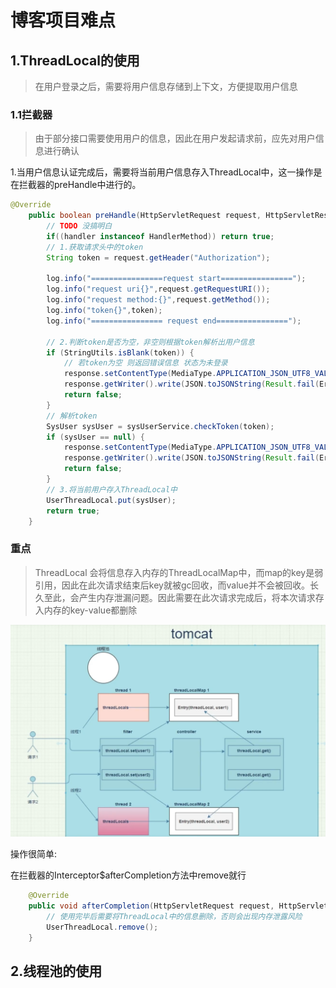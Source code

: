 # 博客项目难点

## 1.ThreadLocal的使用

> 在用户登录之后，需要将用户信息存储到上下文，方便提取用户信息

### 1.1拦截器

> 由于部分接口需要使用用户的信息，因此在用户发起请求前，应先对用户信息进行确认

1.当用户信息认证完成后，需要将当前用户信息存入ThreadLocal中，这一操作是在拦截器的preHandle中进行的。

~~~java
@Override
    public boolean preHandle(HttpServletRequest request, HttpServletResponse response, Object handler) throws Exception {
        // TODO 没搞明白
        if((handler instanceof HandlerMethod)) return true;
        // 1.获取请求头中的token
        String token = request.getHeader("Authorization");

        log.info("================request start================");
        log.info("request uri{}",request.getRequestURI());
        log.info("request method:{}",request.getMethod());
        log.info("token{}",token);
        log.info("================ request end================");

        // 2.判断token是否为空，非空则根据token解析出用户信息
        if (StringUtils.isBlank(token)) {
            // 若token为空 则返回错误信息 状态为未登录
            response.setContentType(MediaType.APPLICATION_JSON_UTF8_VALUE);
            response.getWriter().write(JSON.toJSONString(Result.fail(ErrorCode.NO_LOGIN.getCode(), ErrorCode.NO_LOGIN.getMsg())));
            return false;
        }
        // 解析token
        SysUser sysUser = sysUserService.checkToken(token);
        if (sysUser == null) {
            response.setContentType(MediaType.APPLICATION_JSON_UTF8_VALUE);
            response.getWriter().write(JSON.toJSONString(Result.fail(ErrorCode.ACCOUNT_EXPIRED.getCode(), ErrorCode.ACCOUNT_EXPIRED.getMsg())));
            return false;
        }
        // 3.将当前用户存入ThreadLocal中
        UserThreadLocal.put(sysUser);
        return true;
    }
~~~

### **重点**

> ThreadLocal 会将信息存入内存的ThreadLocalMap中，而map的key是弱引用，因此在此次请求结束后key就被gc回收，而value并不会被回收。长久至此，会产生内存泄漏问题。因此需要在此次请求完成后，将本次请求存入内存的key-value都删除

![image-20220730125215964](assert/image-20220730125215964.png)

操作很简单:

在拦截器的Interceptor$afterCompletion方法中remove就行

~~~java
    @Override
    public void afterCompletion(HttpServletRequest request, HttpServletResponse response, Object handler, Exception ex) throws Exception {
        // 使用完毕后需要将ThreadLocal中的信息删除，否则会出现内存泄露风险
        UserThreadLocal.remove();
    }
~~~

## 2.线程池的使用
